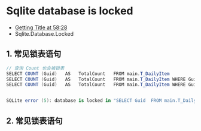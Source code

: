# Sqlite database is locked

- [Getting Title at 58:28](https://www.cnblogs.com/xienb/p/3455562.html)
- Sqlite.Database.Locked

## 1. 常见锁表语句

```c#
// 查询 Count 也会被锁表
SELECT COUNT (Guid)   AS   TotalCount   FROM main.T_DailyItem
SELECT COUNT (Guid)   AS   TotalCount   FROM main.T_DailyItem WHERE Guid= 'sz00223220200416'
SELECT COUNT (Guid)   AS   TotalCount   FROM main.T_DailyItem WHERE Guid= 'sz00233220200416'


SQLite error (5): database is locked in "SELECT Guid  FROM main.T_DailyItem WHERE Guid= 'sz00205520200619'"
```


## 2. 常见锁表语句
